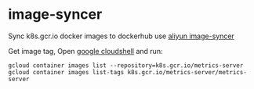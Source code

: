 # image-syncer

Sync k8s.gcr.io docker images to dockerhub use [aliyun image-syncer](https://github.com/AliyunContainerService/image-syncer)


Get image tag, Open [google cloudshell](https://console.cloud.google.com/cloudshell) and run:

```
gcloud container images list --repository=k8s.gcr.io/metrics-server
gcloud container images list-tags k8s.gcr.io/metrics-server/metrics-server
```
